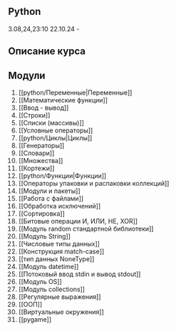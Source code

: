 ## Python
3.08,24,23:10
22.10.24 -

## Описание курса

## Модули

1. [[python/Переменные|Переменные]]
2. [[Математические функции]]
3. [[Ввод - вывод]]
4. [[Строки]]
5. [[Списки (массивы)]]
6. [[Условные операторы]]
7. [[python/Циклы|Циклы]]
8. [[Генераторы]]
9. [[Словари]]
10. [[Множества]]
11. [[Кортежи]]
12. [[python/Функции|Функции]]
13. [[Операторы упаковки и распаковки коллекций]]
14. [[Модули и пакеты]]
15. [[Работа с файлами]]
16. [[Обработка исключений]]
17. [[Сортировка]]
18. [[Битовые операции И, ИЛИ, НЕ, XOR]]
19. [[Модуль random стандартной библиотеки]]
20. [[Модуль String]]
21. [[Числовые типы данных]]
22. [[Конструкция match-case]]
23. [[тип данных NoneType]]
24. [[Модуль datetime]]
25. [[Потоковый ввод stdin и вывод stdout]]
26. [[Модуль OS]]
27. [[Модуль collections]]
28. [[Регулярные выражения]]
29. [[ООП]]
30. [[Виртуальные окружения]]
31. [[pygame]]


